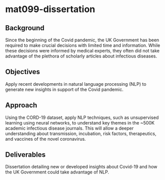 # mat099-dissertation

## Background
Since the beginning of the Covid pandemic, the UK Government has been required to make crucial decisions with limited time and information. While these decisions were informed by medical experts, they often did not take advantage of the plethora of scholarly articles about infectious diseases.

## Objectives
Apply recent developments in natural language processing (NLP) to generate new insights in support of the Covid pandemic.

## Approach
Using the CORD-19 dataset, apply NLP techniques, such as unsupervised learning using neural networks, to understand key themes in the ~500K academic infectious disease journals. This will allow a deeper understanding about transmission, incubation, risk factors, therapeutics, and vaccines of the novel coronavirus.

## Deliverables
Dissertation detailing new or developed insights about Covid-19 and how the UK Government could take advantage of NLP.
